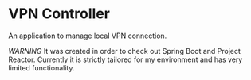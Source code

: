 VPN Controller
==============

An application to manage local VPN connection.

*WARNING* It was created in order to check out Spring Boot and Project Reactor. Currently
it is strictly tailored for my environment and has very limited functionality.

